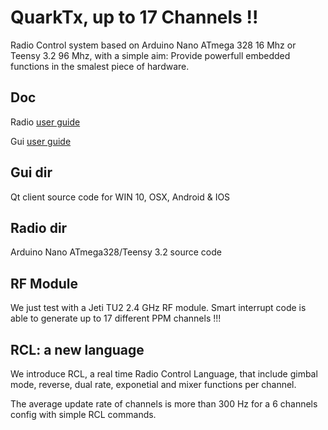# QuarkTx, up to 17 Channels !!
Radio Control system based on Arduino Nano ATmega 328  16 Mhz or Teensy 3.2 96 Mhz, with a simple aim: Provide powerfull embedded functions in the smalest piece of hardware.

## Doc
Radio [user guide](https://github.com/hexabyte23/QuarkTx/blob/master/Doc/radio.md)


Gui [user guide](https://github.com/hexabyte23/QuarkTx/blob/master/Doc/gui.md)

## Gui dir
Qt client source code for WIN 10, OSX, Android & IOS

## Radio dir
Arduino Nano ATmega328/Teensy 3.2 source code

## RF Module
We just test with a Jeti TU2 2.4 GHz RF module. Smart interrupt code is able to generate up to 17 different PPM channels !!!

## RCL: a new language
We introduce RCL, a real time Radio Control Language, that include gimbal mode, reverse, dual rate, exponetial and mixer functions per channel.

The average update rate of channels is more than 300 Hz for a 6 channels config with simple RCL commands.